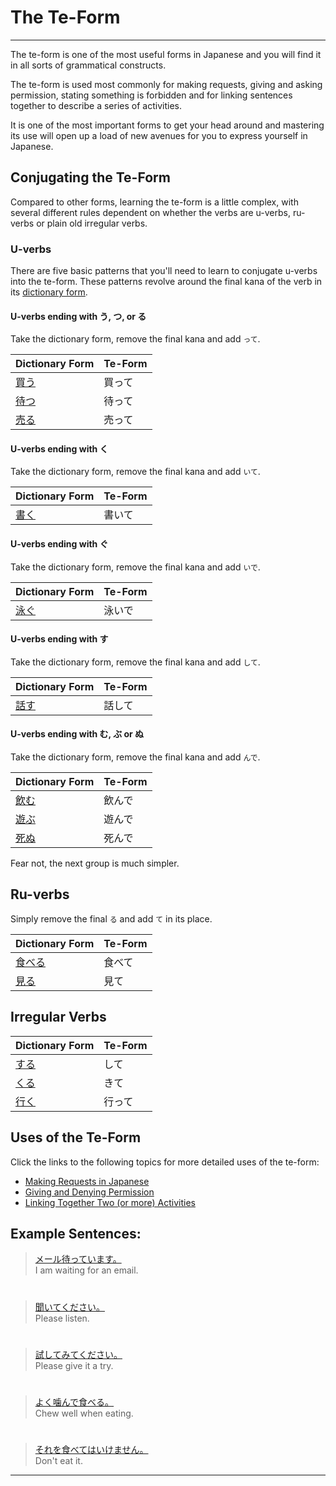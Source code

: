 # The Te-Form
 ---
The te-form is one of the most useful forms in Japanese and you will find it in all sorts of grammatical constructs. 

The te-form is used most commonly for making requests, giving and asking permission, stating something is forbidden and for linking sentences together to describe a series of activities.

It is one of the most important forms to get your head around and mastering its use will open up a load of new avenues for you to express yourself in Japanese.

## Conjugating the Te-Form 
Compared to other forms, learning the te-form is a little complex, with several different rules dependent on whether the verbs are u-verbs, ru-verbs or plain old irregular verbs.

### U-verbs
There are five basic patterns that you'll need to learn to conjugate u-verbs into the te-form. These patterns revolve around the final kana of the verb in its [dictionary form](verb-shortformpresentaffirmative). 

#### U-verbs ending with う, つ, or る
Take the dictionary form, remove the final kana and add `って`.

|Dictionary Form|Te-Form|
|:--|:--|
|[買う]()|買って|
|[待つ]()|待って|
|[売る]()|売って|

#### U-verbs ending with く
Take the dictionary form, remove the final kana and add `いて`.

|Dictionary Form|Te-Form|
|:--|:--|
|[書く]()|書いて|
 
#### U-verbs ending with ぐ
Take the dictionary form, remove the final kana and add `いで`.

|Dictionary Form|Te-Form|
|:--|:--|
|[泳ぐ]()|泳いで|

#### U-verbs ending with す
Take the dictionary form, remove the final kana and add `して`.

|Dictionary Form|Te-Form|
|:--|:--|
|[話す]()|話して|

#### U-verbs ending with む, ぶ or ぬ
Take the dictionary form, remove the final kana and add `んで`.

|Dictionary Form|Te-Form|
|:--|:--|
|[飲む]()|飲んで|
|[遊ぶ]()|遊んで|
|[死ぬ]()|死んで|

Fear not, the next group is much simpler.

## Ru-verbs
Simply remove the final `る` and add `て` in its place.

|Dictionary Form|Te-Form|
|:--|:--|
|[食べる]()|食べて|
|[見る]()|見て|

## Irregular Verbs

|Dictionary Form|Te-Form|
|:--|:--|
|[する](1157170)|して|
|[くる](1547720)|きて|
|[行く](1578850)|行って|

## Uses of the Te-Form
Click the links to the following topics for more detailed uses of the te-form:

* [Making Requests in Japanese](making-requests-using-te-form)
* [Giving and Denying Permission](giving-denying-permission-te-form)
* [Linking Together Two (or more) Activities](linking-together-activities-te-form)

## Example Sentences:
> [メール待っています。]()  
> I am waiting for an email.
  
#
 
> [聞いてください。]()  
> Please listen.
  
#
 
> [試してみてください。]()  
> Please give it a try.
  
#
 
> [よく噛んで食べる。]()  
> Chew well when eating.
  
#
 
> [それを食べてはいけません。]()  
> Don't eat it.

 ---
